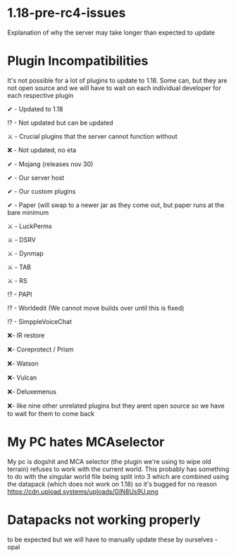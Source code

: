 # 1.18-pre-rc4-issues
Explanation of why the server may take longer than expected to update

# Plugin Incompatibilities
It's not possible for a lot of plugins to update to 1.18. Some can, but they are not open source and we will have to wait on each individual developer for each respective plugin

✔ - Updated to 1.18

⁉ - Not updated but can be updated

⚔ - Crucial plugins that the server cannot function without

❌ - Not updated, no eta




✔ - Mojang (releases nov 30)

✔ - Our server host

✔ - Our custom plugins

✔ - Paper (will swap to a newer jar as they come out, but paper runs at the bare minimum

⚔ - LuckPerms

⚔ - DSRV

⚔ - Dynmap

⚔ - TAB

⚔ - RS

⁉ - PAPI

⁉ - Worldedit (We cannot move builds over until this is fixed)

⁉ - SimppleVoiceChat

❌- IR restore

❌- Coreprotect / Prism

❌- Watson

❌- Vulcan

❌- Deluxemenus

❌- like nine other unrelated plugins but they arent open source so we have to wait for them to come back


# My PC hates MCAselector
My pc is dogshit and MCA selector (the plugin we're using to wipe old terrain) refuses to work with the current world. This probably has something to do with the singular world file being split into 3 which are combined using the datapack (which does not work on 1.18) so it's bugged for no reason
https://cdn.upload.systems/uploads/GIN8Us9U.png

# Datapacks not working properly
to be expected but we will have to manually update these by ourselves - opal
